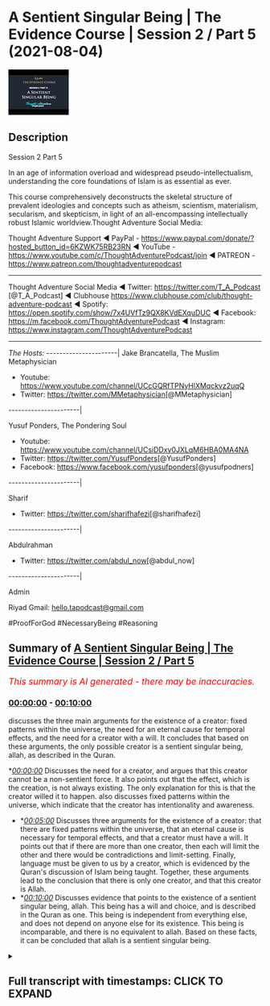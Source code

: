 # A Sentient Singular Being | The Evidence Course | Session 2 / Part 5 (2021-08-04)

![alt A Sentient Singular Being | The Evidence Course | Session 2 / Part 5](pNtzuXqS6Zs.jpg "A Sentient Singular Being | The Evidence Course | Session 2 / Part 5")

## Description

Session 2 Part 5

In an age of information overload and widespread pseudo-intellectualism, understanding the core foundations of Islam is as essential as ever. 

This course comprehensively deconstructs the skeletal structure of prevalent ideologies and concepts such as atheism, scientism, materialism, secularism, and skepticism, in light of an all-encompassing intellectually robust Islamic worldview.Thought Adventure Social Media:

Thought Adventure Support
◄ PayPal - https://www.paypal.com/donate/?hosted_button_id=6KZWK75RB23RN 
◄ YouTube - https://www.youtube.com/c/ThoughtAdventurePodcast/join
◄ PATREON - https://www.patreon.com/thoughtadventurepodcast
____________________________________________________________________

Thought Adventure Social Media
◄ Twitter: https://twitter.com/T_A_Podcast​​ [@T_A_Podcast]
◄ Clubhouse https://www.clubhouse.com/club/thought-adventure-podcast
◄ Spotify: https://open.spotify.com/show/7x4UVfTz9QX8KVdEXquDUC
◄ Facebook: https://m.facebook.com/ThoughtAdventurePodcast
◄ Instagram: https://www.instagram.com/ThoughtAdventurePodcast​

----------------------------------------------------------------

*The Hosts:*
----------------------|
Jake Brancatella, The Muslim Metaphysician

- Youtube: https://www.youtube.com/channel/UCcGQRfTPNyHlXMqckvz2uqQ
- Twitter:  https://twitter.com/MMetaphysician​​ [@MMetaphysician]

----------------------|

Yusuf Ponders, The Pondering Soul

- Youtube: https://www.youtube.com/channel/UCsiDDxy0JXLqM6HBA0MA4NA
- Twitter: https://twitter.com/YusufPonders​​ [@YusufPonders]
- Facebook: https://www.facebook.com/yusufponders​ [@yusufpodners]

----------------------|

Sharif

- Twitter: https://twitter.com/sharifhafezi​​ [@sharifhafezi]

----------------------|

Abdulrahman

- Twitter: https://twitter.com/abdul_now​ [@abdul_now]

----------------------|

Admin

Riyad 
Gmail: hello.tapodcast@gmail.com

#ProofForGod #NecessaryBeing #Reasoning

## Summary of [A Sentient Singular Being | The Evidence Course | Session 2 / Part 5](https://www.youtube.com/watch?v=pNtzuXqS6Zs)


*<span style="color:red; font-size:125%">This summary is AI generated - there may be inaccuracies</span>. [](/)*

### [00:00:00](https://www.youtube.com/watch?v=pNtzuXqS6Zs&t=0) - [00:10:00](https://www.youtube.com/watch?v=pNtzuXqS6Zs&t=600)

 discusses the three main arguments for the existence of a creator: fixed patterns within the universe, the need for an eternal cause for temporal effects, and the need for a creator with a will. It concludes that based on these arguments, the only possible creator is a sentient singular being, allah, as described in the Quran.

**[00:00:00](https://www.youtube.com/watch?v=pNtzuXqS6Zs&t=0)* Discusses the need for a creator, and argues that this creator cannot be a non-sentient force. It also points out that the effect, which is the creation, is not always existing. The only explanation for this is that the creator willed it to happen.  also discusses fixed patterns within the universe, which indicate that the creator has intentionality and awareness.
* **[00:05:00](https://www.youtube.com/watch?v=pNtzuXqS6Zs&t=300)* Discusses three arguments for the existence of a creator: that there are fixed patterns within the universe, that an eternal cause is necessary for temporal effects, and that a creator must have a will. It points out that if there are more than one creator, then each will limit the other and there would be contradictions and limit-setting. Finally, language must be given to us by a creator, which is evidenced by the Quran's discussion of Islam being taught. Together, these arguments lead to the conclusion that there is only one creator, and that this creator is Allah.
* **[00:10:00](https://www.youtube.com/watch?v=pNtzuXqS6Zs&t=600)* Discusses evidence that points to the existence of a sentient singular being, allah. This being has a will and choice, and is described in the Quran as one. This being is independent from everything else, and does not depend on anyone else for its existence. This being is incomparable, and there is no equivalent to allah. Based on these facts, it can be concluded that allah is a sentient singular being.

<details><summary><h2>Full transcript with timestamps: CLICK TO EXPAND</h2></summary>

[0:00:15](https://youtu.be/pNtzuXqS6Zs?t=15) so we've proven that there is a  
[0:00:17](https://youtu.be/pNtzuXqS6Zs?t=17) necessary  
[0:00:18](https://youtu.be/pNtzuXqS6Zs?t=18) independent creator that exists  
[0:00:21](https://youtu.be/pNtzuXqS6Zs?t=21) and that created or is the created and  
[0:00:24](https://youtu.be/pNtzuXqS6Zs?t=24) also  
[0:00:24](https://youtu.be/pNtzuXqS6Zs?t=24) the explanation for the existence of  
[0:00:27](https://youtu.be/pNtzuXqS6Zs?t=27) contingent possible beings  
[0:00:29](https://youtu.be/pNtzuXqS6Zs?t=29) we've established that fact but some  
[0:00:32](https://youtu.be/pNtzuXqS6Zs?t=32) people they argue  
[0:00:34](https://youtu.be/pNtzuXqS6Zs?t=34) how do we know that the this necessary  
[0:00:36](https://youtu.be/pNtzuXqS6Zs?t=36) being  
[0:00:37](https://youtu.be/pNtzuXqS6Zs?t=37) has you know is is a what they term a  
[0:00:40](https://youtu.be/pNtzuXqS6Zs?t=40) god  
[0:00:41](https://youtu.be/pNtzuXqS6Zs?t=41) how do we know it's some a personal  
[0:00:43](https://youtu.be/pNtzuXqS6Zs?t=43) agent that chose  
[0:00:44](https://youtu.be/pNtzuXqS6Zs?t=44) that made decisions that is self-aware  
[0:00:48](https://youtu.be/pNtzuXqS6Zs?t=48) couldn't there be an in unlimited  
[0:00:50](https://youtu.be/pNtzuXqS6Zs?t=50) independent  
[0:00:52](https://youtu.be/pNtzuXqS6Zs?t=52) you know uh being out there that is a  
[0:00:54](https://youtu.be/pNtzuXqS6Zs?t=54) mechanical force  
[0:00:56](https://youtu.be/pNtzuXqS6Zs?t=56) couldn't the cosmos be considered that  
[0:00:59](https://youtu.be/pNtzuXqS6Zs?t=59) necessary being  
[0:01:00](https://youtu.be/pNtzuXqS6Zs?t=60) couldn't there be some subatomic quantum  
[0:01:02](https://youtu.be/pNtzuXqS6Zs?t=62) field particle or whatever  
[0:01:04](https://youtu.be/pNtzuXqS6Zs?t=64) that could be a necessary being that's  
[0:01:06](https://youtu.be/pNtzuXqS6Zs?t=66) always existed  
[0:01:08](https://youtu.be/pNtzuXqS6Zs?t=68) well we say no and we said no for a  
[0:01:10](https://youtu.be/pNtzuXqS6Zs?t=70) number of reasons  
[0:01:12](https://youtu.be/pNtzuXqS6Zs?t=72) the first one is because these things  
[0:01:14](https://youtu.be/pNtzuXqS6Zs?t=74) that they point to  
[0:01:16](https://youtu.be/pNtzuXqS6Zs?t=76) are limited finite and therefore  
[0:01:19](https://youtu.be/pNtzuXqS6Zs?t=79) dependent  
[0:01:19](https://youtu.be/pNtzuXqS6Zs?t=79) i they are contingent possible beings so  
[0:01:22](https://youtu.be/pNtzuXqS6Zs?t=82) therefore you need something outside of  
[0:01:24](https://youtu.be/pNtzuXqS6Zs?t=84) space and time outside of what occupies  
[0:01:27](https://youtu.be/pNtzuXqS6Zs?t=87) the limited nature  
[0:01:29](https://youtu.be/pNtzuXqS6Zs?t=89) of the cosmos or the universe the second  
[0:01:32](https://youtu.be/pNtzuXqS6Zs?t=92) thing is this  
[0:01:33](https://youtu.be/pNtzuXqS6Zs?t=93) is that when we ask about the the  
[0:01:35](https://youtu.be/pNtzuXqS6Zs?t=95) question about  
[0:01:36](https://youtu.be/pNtzuXqS6Zs?t=96) could the creator this this creator out  
[0:01:39](https://youtu.be/pNtzuXqS6Zs?t=99) there  
[0:01:39](https://youtu.be/pNtzuXqS6Zs?t=99) could it be a non-sentient force this  
[0:01:42](https://youtu.be/pNtzuXqS6Zs?t=102) unlimited being could it be a  
[0:01:43](https://youtu.be/pNtzuXqS6Zs?t=103) non-sentient force  
[0:01:45](https://youtu.be/pNtzuXqS6Zs?t=105) we say no it can't be a non-sentient  
[0:01:48](https://youtu.be/pNtzuXqS6Zs?t=108) force  
[0:01:48](https://youtu.be/pNtzuXqS6Zs?t=108) for a number of reasons one of the  
[0:01:50](https://youtu.be/pNtzuXqS6Zs?t=110) examples that is given  
[0:01:52](https://youtu.be/pNtzuXqS6Zs?t=112) was he given by imam ghazali and he  
[0:01:55](https://youtu.be/pNtzuXqS6Zs?t=115) talked about this  
[0:01:56](https://youtu.be/pNtzuXqS6Zs?t=116) in his incoherence of the philosophers  
[0:01:58](https://youtu.be/pNtzuXqS6Zs?t=118) and he addresses the one of these  
[0:02:00](https://youtu.be/pNtzuXqS6Zs?t=120) contentions that god is not  
[0:02:02](https://youtu.be/pNtzuXqS6Zs?t=122) a self-aware willing creator  
[0:02:05](https://youtu.be/pNtzuXqS6Zs?t=125) he is some sort of mechanical force that  
[0:02:08](https://youtu.be/pNtzuXqS6Zs?t=128) had to create  
[0:02:09](https://youtu.be/pNtzuXqS6Zs?t=129) the uh the the effects or had to create  
[0:02:12](https://youtu.be/pNtzuXqS6Zs?t=132) the universe around us  
[0:02:14](https://youtu.be/pNtzuXqS6Zs?t=134) and he said in paraphrase in summary  
[0:02:17](https://youtu.be/pNtzuXqS6Zs?t=137) that if you've got an eternal course you  
[0:02:20](https://youtu.be/pNtzuXqS6Zs?t=140) will have  
[0:02:21](https://youtu.be/pNtzuXqS6Zs?t=141) an eternal effect effect yeah so you  
[0:02:24](https://youtu.be/pNtzuXqS6Zs?t=144) just think about this  
[0:02:26](https://youtu.be/pNtzuXqS6Zs?t=146) if you got a cause so the thing  
[0:02:29](https://youtu.be/pNtzuXqS6Zs?t=149) everything necessary for the cause to  
[0:02:32](https://youtu.be/pNtzuXqS6Zs?t=152) create an effect  
[0:02:33](https://youtu.be/pNtzuXqS6Zs?t=153) then what you're going to have you're  
[0:02:35](https://youtu.be/pNtzuXqS6Zs?t=155) going to have an effect  
[0:02:37](https://youtu.be/pNtzuXqS6Zs?t=157) so he gives an example of the sun  
[0:02:40](https://youtu.be/pNtzuXqS6Zs?t=160) he says as soon as the sun rises you  
[0:02:43](https://youtu.be/pNtzuXqS6Zs?t=163) have light  
[0:02:44](https://youtu.be/pNtzuXqS6Zs?t=164) it's never the case that the sun rises  
[0:02:46](https://youtu.be/pNtzuXqS6Zs?t=166) and you don't have light  
[0:02:48](https://youtu.be/pNtzuXqS6Zs?t=168) or the sun rises and decides you know or  
[0:02:51](https://youtu.be/pNtzuXqS6Zs?t=171) or you know instead of light 20 minutes  
[0:02:54](https://youtu.be/pNtzuXqS6Zs?t=174) later this light  
[0:02:56](https://youtu.be/pNtzuXqS6Zs?t=176) or two three hours later this light as  
[0:02:58](https://youtu.be/pNtzuXqS6Zs?t=178) soon as the sun rises  
[0:03:00](https://youtu.be/pNtzuXqS6Zs?t=180) there is light so he says as soon as you  
[0:03:03](https://youtu.be/pNtzuXqS6Zs?t=183) have the cause  
[0:03:04](https://youtu.be/pNtzuXqS6Zs?t=184) you have the effect the cause here is  
[0:03:06](https://youtu.be/pNtzuXqS6Zs?t=186) the sun  
[0:03:07](https://youtu.be/pNtzuXqS6Zs?t=187) and the effect is the light that is in  
[0:03:09](https://youtu.be/pNtzuXqS6Zs?t=189) things that don't  
[0:03:10](https://youtu.be/pNtzuXqS6Zs?t=190) choose so as soon as you have the cause  
[0:03:13](https://youtu.be/pNtzuXqS6Zs?t=193) you have the effect  
[0:03:14](https://youtu.be/pNtzuXqS6Zs?t=194) it matters that don't choose for  
[0:03:16](https://youtu.be/pNtzuXqS6Zs?t=196) themselves  
[0:03:17](https://youtu.be/pNtzuXqS6Zs?t=197) the effect or the creation  
[0:03:20](https://youtu.be/pNtzuXqS6Zs?t=200) so he said or moving on to what his  
[0:03:24](https://youtu.be/pNtzuXqS6Zs?t=204) point was  
[0:03:25](https://youtu.be/pNtzuXqS6Zs?t=205) was that well what you have here is an  
[0:03:28](https://youtu.be/pNtzuXqS6Zs?t=208) eternal cause the creator  
[0:03:31](https://youtu.be/pNtzuXqS6Zs?t=211) but the effect which is the creation is  
[0:03:34](https://youtu.be/pNtzuXqS6Zs?t=214) not eternal  
[0:03:36](https://youtu.be/pNtzuXqS6Zs?t=216) it's temporal meaning it had a beginning  
[0:03:39](https://youtu.be/pNtzuXqS6Zs?t=219) so even if you talk about modern science  
[0:03:41](https://youtu.be/pNtzuXqS6Zs?t=221) which says that the universe is 13.78  
[0:03:43](https://youtu.be/pNtzuXqS6Zs?t=223) billion years old  
[0:03:45](https://youtu.be/pNtzuXqS6Zs?t=225) we know it had a beginning yeah whether  
[0:03:48](https://youtu.be/pNtzuXqS6Zs?t=228) that's 13.78 billion years ago  
[0:03:50](https://youtu.be/pNtzuXqS6Zs?t=230) more or less yeah whatever you know  
[0:03:53](https://youtu.be/pNtzuXqS6Zs?t=233) we understand and even if people say oh  
[0:03:56](https://youtu.be/pNtzuXqS6Zs?t=236) what came before the universe we know  
[0:03:58](https://youtu.be/pNtzuXqS6Zs?t=238) that an infinite regress  
[0:03:59](https://youtu.be/pNtzuXqS6Zs?t=239) has to have a beginning so we know that  
[0:04:01](https://youtu.be/pNtzuXqS6Zs?t=241) the effect  
[0:04:02](https://youtu.be/pNtzuXqS6Zs?t=242) the limited contingent beings have a  
[0:04:05](https://youtu.be/pNtzuXqS6Zs?t=245) beginning  
[0:04:06](https://youtu.be/pNtzuXqS6Zs?t=246) in time they're not always in existence  
[0:04:08](https://youtu.be/pNtzuXqS6Zs?t=248) but we know that the creator the  
[0:04:10](https://youtu.be/pNtzuXqS6Zs?t=250) necessary being  
[0:04:11](https://youtu.be/pNtzuXqS6Zs?t=251) has always an existence but the effect  
[0:04:14](https://youtu.be/pNtzuXqS6Zs?t=254) is not always existing  
[0:04:16](https://youtu.be/pNtzuXqS6Zs?t=256) so what is that what is the the variable  
[0:04:19](https://youtu.be/pNtzuXqS6Zs?t=259) then  
[0:04:20](https://youtu.be/pNtzuXqS6Zs?t=260) that is affecting or making it  
[0:04:23](https://youtu.be/pNtzuXqS6Zs?t=263) changing the fact that you have an  
[0:04:25](https://youtu.be/pNtzuXqS6Zs?t=265) effect a temporal effect  
[0:04:27](https://youtu.be/pNtzuXqS6Zs?t=267) within eternal cause the variable the  
[0:04:30](https://youtu.be/pNtzuXqS6Zs?t=270) only explanation that we have  
[0:04:31](https://youtu.be/pNtzuXqS6Zs?t=271) is the fact that the creator chose to  
[0:04:34](https://youtu.be/pNtzuXqS6Zs?t=274) create  
[0:04:35](https://youtu.be/pNtzuXqS6Zs?t=275) willed it that the creation came about  
[0:04:38](https://youtu.be/pNtzuXqS6Zs?t=278) not only this but we see fixed patterns  
[0:04:42](https://youtu.be/pNtzuXqS6Zs?t=282) within the universe the universe doesn't  
[0:04:44](https://youtu.be/pNtzuXqS6Zs?t=284) have to have  
[0:04:45](https://youtu.be/pNtzuXqS6Zs?t=285) those fixed patterns that's why we  
[0:04:48](https://youtu.be/pNtzuXqS6Zs?t=288) understand that they're contingent  
[0:04:50](https://youtu.be/pNtzuXqS6Zs?t=290) but they are those particular patterns  
[0:04:52](https://youtu.be/pNtzuXqS6Zs?t=292) as opposed to any other particular  
[0:04:54](https://youtu.be/pNtzuXqS6Zs?t=294) patterns  
[0:04:55](https://youtu.be/pNtzuXqS6Zs?t=295) that indicates intentionality awareness  
[0:04:59](https://youtu.be/pNtzuXqS6Zs?t=299) that they are creating the universe with  
[0:05:01](https://youtu.be/pNtzuXqS6Zs?t=301) a particular pattern  
[0:05:02](https://youtu.be/pNtzuXqS6Zs?t=302) it's like for example if i drew a blue  
[0:05:05](https://youtu.be/pNtzuXqS6Zs?t=305) circle  
[0:05:06](https://youtu.be/pNtzuXqS6Zs?t=306) the blue circle the fact that it's blue  
[0:05:09](https://youtu.be/pNtzuXqS6Zs?t=309) as opposed to any other  
[0:05:10](https://youtu.be/pNtzuXqS6Zs?t=310) color indicates some sort of  
[0:05:11](https://youtu.be/pNtzuXqS6Zs?t=311) intentionality  
[0:05:13](https://youtu.be/pNtzuXqS6Zs?t=313) yeah it doesn't have to be blue it could  
[0:05:15](https://youtu.be/pNtzuXqS6Zs?t=315) be something else  
[0:05:16](https://youtu.be/pNtzuXqS6Zs?t=316) and that was the evidence that we used  
[0:05:18](https://youtu.be/pNtzuXqS6Zs?t=318) in order to come to the conclusion  
[0:05:19](https://youtu.be/pNtzuXqS6Zs?t=319) or one of the evidence we used to come  
[0:05:21](https://youtu.be/pNtzuXqS6Zs?t=321) to the conclusion that a creator  
[0:05:23](https://youtu.be/pNtzuXqS6Zs?t=323) exists that their necessary being exists  
[0:05:25](https://youtu.be/pNtzuXqS6Zs?t=325) so when we have fixed patterns within  
[0:05:27](https://youtu.be/pNtzuXqS6Zs?t=327) nature and fixed  
[0:05:28](https://youtu.be/pNtzuXqS6Zs?t=328) attributes that we sense within the  
[0:05:29](https://youtu.be/pNtzuXqS6Zs?t=329) universe that could be other ways  
[0:05:31](https://youtu.be/pNtzuXqS6Zs?t=331) then it indicates as intentionality  
[0:05:33](https://youtu.be/pNtzuXqS6Zs?t=333) regards to that  
[0:05:36](https://youtu.be/pNtzuXqS6Zs?t=336) thirdly if we accept that the idea that  
[0:05:38](https://youtu.be/pNtzuXqS6Zs?t=338) the  
[0:05:39](https://youtu.be/pNtzuXqS6Zs?t=339) the creator is some sort of you know  
[0:05:41](https://youtu.be/pNtzuXqS6Zs?t=341) non-sentient  
[0:05:42](https://youtu.be/pNtzuXqS6Zs?t=342) force that has to create then we are  
[0:05:45](https://youtu.be/pNtzuXqS6Zs?t=345) basically saying that the creator is  
[0:05:47](https://youtu.be/pNtzuXqS6Zs?t=347) limited  
[0:05:48](https://youtu.be/pNtzuXqS6Zs?t=348) or is forced and therefore dependent  
[0:05:51](https://youtu.be/pNtzuXqS6Zs?t=351) upon something else  
[0:05:52](https://youtu.be/pNtzuXqS6Zs?t=352) effectively we're saying it's a  
[0:05:53](https://youtu.be/pNtzuXqS6Zs?t=353) contingent being in order for the  
[0:05:55](https://youtu.be/pNtzuXqS6Zs?t=355) creator to be  
[0:05:57](https://youtu.be/pNtzuXqS6Zs?t=357) truly eternal truly self-sufficient  
[0:06:00](https://youtu.be/pNtzuXqS6Zs?t=360) truly independent then it would have to  
[0:06:03](https://youtu.be/pNtzuXqS6Zs?t=363) not  
[0:06:03](https://youtu.be/pNtzuXqS6Zs?t=363) be forced to create but choose to create  
[0:06:07](https://youtu.be/pNtzuXqS6Zs?t=367) so these three arguments indicate very  
[0:06:10](https://youtu.be/pNtzuXqS6Zs?t=370) clearly  
[0:06:11](https://youtu.be/pNtzuXqS6Zs?t=371) the only possible way to explain  
[0:06:14](https://youtu.be/pNtzuXqS6Zs?t=374) temporal effects of the universe  
[0:06:18](https://youtu.be/pNtzuXqS6Zs?t=378) is from an eternal cause is by  
[0:06:20](https://youtu.be/pNtzuXqS6Zs?t=380) understanding that the eternal cause  
[0:06:23](https://youtu.be/pNtzuXqS6Zs?t=383) chose to create the universe in the same  
[0:06:25](https://youtu.be/pNtzuXqS6Zs?t=385) way the only way to explain  
[0:06:28](https://youtu.be/pNtzuXqS6Zs?t=388) how the universe has fixed patterns and  
[0:06:30](https://youtu.be/pNtzuXqS6Zs?t=390) fixed  
[0:06:31](https://youtu.be/pNtzuXqS6Zs?t=391) attributes within the universe when it  
[0:06:33](https://youtu.be/pNtzuXqS6Zs?t=393) could have been other attributes  
[0:06:34](https://youtu.be/pNtzuXqS6Zs?t=394) is to understand the intentionality of  
[0:06:36](https://youtu.be/pNtzuXqS6Zs?t=396) the creator to make it that way  
[0:06:38](https://youtu.be/pNtzuXqS6Zs?t=398) as a poster any other way i determine it  
[0:06:43](https://youtu.be/pNtzuXqS6Zs?t=403) so that explains to us that the creator  
[0:06:45](https://youtu.be/pNtzuXqS6Zs?t=405) has to have a will  
[0:06:47](https://youtu.be/pNtzuXqS6Zs?t=407) the second question becomes well could  
[0:06:49](https://youtu.be/pNtzuXqS6Zs?t=409) there be more than one creator  
[0:06:52](https://youtu.be/pNtzuXqS6Zs?t=412) why do we affirm only one creator again  
[0:06:55](https://youtu.be/pNtzuXqS6Zs?t=415) there is a number of reasons to this  
[0:06:57](https://youtu.be/pNtzuXqS6Zs?t=417) firstly the quran states  
[0:07:00](https://youtu.be/pNtzuXqS6Zs?t=420) had there been had there been therein  
[0:07:02](https://youtu.be/pNtzuXqS6Zs?t=422) gods besides  
[0:07:03](https://youtu.be/pNtzuXqS6Zs?t=423) allah allah then verily uh  
[0:07:06](https://youtu.be/pNtzuXqS6Zs?t=426) besides allah then verily both would  
[0:07:09](https://youtu.be/pNtzuXqS6Zs?t=429) have been ruined  
[0:07:10](https://youtu.be/pNtzuXqS6Zs?t=430) yeah the the the creation the gods etc  
[0:07:13](https://youtu.be/pNtzuXqS6Zs?t=433) glorified be allah the lord of the  
[0:07:15](https://youtu.be/pNtzuXqS6Zs?t=435) throne high  
[0:07:16](https://youtu.be/pNtzuXqS6Zs?t=436) is he above what they attribute  
[0:07:20](https://youtu.be/pNtzuXqS6Zs?t=440) so allah is demonstrating in this verse  
[0:07:24](https://youtu.be/pNtzuXqS6Zs?t=444) and there's  
[0:07:24](https://youtu.be/pNtzuXqS6Zs?t=444) also another verse in which talks about  
[0:07:26](https://youtu.be/pNtzuXqS6Zs?t=446) how the the universe would be in chaos  
[0:07:28](https://youtu.be/pNtzuXqS6Zs?t=448) the creation would be in chaos  
[0:07:30](https://youtu.be/pNtzuXqS6Zs?t=450) by explaining that when you have more  
[0:07:32](https://youtu.be/pNtzuXqS6Zs?t=452) than one creator  
[0:07:34](https://youtu.be/pNtzuXqS6Zs?t=454) yeah there is a inevitable contradiction  
[0:07:38](https://youtu.be/pNtzuXqS6Zs?t=458) yeah there is going to be inevitable  
[0:07:39](https://youtu.be/pNtzuXqS6Zs?t=459) paradox this paradox is this  
[0:07:42](https://youtu.be/pNtzuXqS6Zs?t=462) is that if one creator decides to create  
[0:07:46](https://youtu.be/pNtzuXqS6Zs?t=466) and another creator does not want to  
[0:07:49](https://youtu.be/pNtzuXqS6Zs?t=469) create  
[0:07:50](https://youtu.be/pNtzuXqS6Zs?t=470) then whose will is going to reign  
[0:07:52](https://youtu.be/pNtzuXqS6Zs?t=472) because both are unlimited  
[0:07:54](https://youtu.be/pNtzuXqS6Zs?t=474) both are independent and therefore you  
[0:07:56](https://youtu.be/pNtzuXqS6Zs?t=476) cannot  
[0:07:57](https://youtu.be/pNtzuXqS6Zs?t=477) have two unlimited independent creators  
[0:08:00](https://youtu.be/pNtzuXqS6Zs?t=480) with separate wills to exist this would  
[0:08:03](https://youtu.be/pNtzuXqS6Zs?t=483) be  
[0:08:04](https://youtu.be/pNtzuXqS6Zs?t=484) you know this would result in this  
[0:08:05](https://youtu.be/pNtzuXqS6Zs?t=485) inevitable contradiction  
[0:08:07](https://youtu.be/pNtzuXqS6Zs?t=487) one creator wanting one creator wanting  
[0:08:09](https://youtu.be/pNtzuXqS6Zs?t=489) to do one thing  
[0:08:10](https://youtu.be/pNtzuXqS6Zs?t=490) another creator wanting to do something  
[0:08:12](https://youtu.be/pNtzuXqS6Zs?t=492) else  
[0:08:13](https://youtu.be/pNtzuXqS6Zs?t=493) similarly if we say there's two creators  
[0:08:16](https://youtu.be/pNtzuXqS6Zs?t=496) then  
[0:08:17](https://youtu.be/pNtzuXqS6Zs?t=497) where does the first creator begin and  
[0:08:19](https://youtu.be/pNtzuXqS6Zs?t=499) the second creator end  
[0:08:21](https://youtu.be/pNtzuXqS6Zs?t=501) in fact what you're doing is you're  
[0:08:23](https://youtu.be/pNtzuXqS6Zs?t=503) placing limits upon the creator  
[0:08:25](https://youtu.be/pNtzuXqS6Zs?t=505) and if things have limits then they are  
[0:08:27](https://youtu.be/pNtzuXqS6Zs?t=507) dependent because then they become  
[0:08:28](https://youtu.be/pNtzuXqS6Zs?t=508) contingent beings  
[0:08:30](https://youtu.be/pNtzuXqS6Zs?t=510) so they cannot have limits you can't  
[0:08:31](https://youtu.be/pNtzuXqS6Zs?t=511) have distinct entities  
[0:08:33](https://youtu.be/pNtzuXqS6Zs?t=513) within the you know uh beyond the  
[0:08:36](https://youtu.be/pNtzuXqS6Zs?t=516) universe and  
[0:08:37](https://youtu.be/pNtzuXqS6Zs?t=517) for a number of creators so as a result  
[0:08:40](https://youtu.be/pNtzuXqS6Zs?t=520) you can only  
[0:08:41](https://youtu.be/pNtzuXqS6Zs?t=521) logically have one creator  
[0:08:44](https://youtu.be/pNtzuXqS6Zs?t=524) and we also know from the universe  
[0:08:46](https://youtu.be/pNtzuXqS6Zs?t=526) itself because it has  
[0:08:48](https://youtu.be/pNtzuXqS6Zs?t=528) one set of fixed patterns and behavior  
[0:08:52](https://youtu.be/pNtzuXqS6Zs?t=532) it see it indicates one intentionality  
[0:08:56](https://youtu.be/pNtzuXqS6Zs?t=536) one will to determine the attributes and  
[0:08:59](https://youtu.be/pNtzuXqS6Zs?t=539) the laws of the universe  
[0:09:01](https://youtu.be/pNtzuXqS6Zs?t=541) so we can understand therefore  
[0:09:04](https://youtu.be/pNtzuXqS6Zs?t=544) that there cannot be more than one  
[0:09:06](https://youtu.be/pNtzuXqS6Zs?t=546) creator or more than one  
[0:09:08](https://youtu.be/pNtzuXqS6Zs?t=548) unlimited infinite necessary being this  
[0:09:11](https://youtu.be/pNtzuXqS6Zs?t=551) would lead to contradictions  
[0:09:13](https://youtu.be/pNtzuXqS6Zs?t=553) and also they would limit limit  
[0:09:15](https://youtu.be/pNtzuXqS6Zs?t=555) themselves to each other  
[0:09:17](https://youtu.be/pNtzuXqS6Zs?t=557) so what we've shown through the  
[0:09:19](https://youtu.be/pNtzuXqS6Zs?t=559) discussion  
[0:09:20](https://youtu.be/pNtzuXqS6Zs?t=560) about contingent beings the discussion  
[0:09:22](https://youtu.be/pNtzuXqS6Zs?t=562) about  
[0:09:23](https://youtu.be/pNtzuXqS6Zs?t=563) you know this uh limited things  
[0:09:25](https://youtu.be/pNtzuXqS6Zs?t=565) depending upon other limited things in  
[0:09:27](https://youtu.be/pNtzuXqS6Zs?t=567) this  
[0:09:28](https://youtu.be/pNtzuXqS6Zs?t=568) chain that has to have a an end point  
[0:09:32](https://youtu.be/pNtzuXqS6Zs?t=572) what have we shown regards to the fact  
[0:09:33](https://youtu.be/pNtzuXqS6Zs?t=573) that who determines limited contingent  
[0:09:36](https://youtu.be/pNtzuXqS6Zs?t=576) things to exist  
[0:09:37](https://youtu.be/pNtzuXqS6Zs?t=577) what have we shown also regards to uh  
[0:09:41](https://youtu.be/pNtzuXqS6Zs?t=581) the fact that language has to be given  
[0:09:43](https://youtu.be/pNtzuXqS6Zs?t=583) to us beyond  
[0:09:45](https://youtu.be/pNtzuXqS6Zs?t=585) uh any to human beings that means it  
[0:09:47](https://youtu.be/pNtzuXqS6Zs?t=587) comes from the creator language has to  
[0:09:49](https://youtu.be/pNtzuXqS6Zs?t=589) be taught to us like it mentioned  
[0:09:50](https://youtu.be/pNtzuXqS6Zs?t=590) in the quran about islam being taught  
[0:09:52](https://youtu.be/pNtzuXqS6Zs?t=592) the quran  
[0:09:54](https://youtu.be/pNtzuXqS6Zs?t=594) what does it also show to us that we've  
[0:09:55](https://youtu.be/pNtzuXqS6Zs?t=595) also demonstrated  
[0:09:57](https://youtu.be/pNtzuXqS6Zs?t=597) that allah had to choose to create or  
[0:10:00](https://youtu.be/pNtzuXqS6Zs?t=600) has a will and choice to create and that  
[0:10:01](https://youtu.be/pNtzuXqS6Zs?t=601) the creator allah is one  
[0:10:04](https://youtu.be/pNtzuXqS6Zs?t=604) it indicates to us what allah says in  
[0:10:07](https://youtu.be/pNtzuXqS6Zs?t=607) the quran itself  
[0:10:19](https://youtu.be/pNtzuXqS6Zs?t=619) so we've come to this rationally and  
[0:10:21](https://youtu.be/pNtzuXqS6Zs?t=621) it's also informed to us by the text  
[0:10:24](https://youtu.be/pNtzuXqS6Zs?t=624) declare say allah is one and only one  
[0:10:28](https://youtu.be/pNtzuXqS6Zs?t=628) allah he is self-sufficient independent  
[0:10:32](https://youtu.be/pNtzuXqS6Zs?t=632) from which you know everything else  
[0:10:33](https://youtu.be/pNtzuXqS6Zs?t=633) depends their existence but allah does  
[0:10:36](https://youtu.be/pNtzuXqS6Zs?t=636) not depend upon anyone else for its  
[0:10:37](https://youtu.be/pNtzuXqS6Zs?t=637) existence  
[0:10:42](https://youtu.be/pNtzuXqS6Zs?t=642) neither does he beget nor was he  
[0:10:43](https://youtu.be/pNtzuXqS6Zs?t=643) begotten  
[0:10:45](https://youtu.be/pNtzuXqS6Zs?t=645) who ahead and there is none and nothing  
[0:10:48](https://youtu.be/pNtzuXqS6Zs?t=648) comparable unto allah  
[0:10:50](https://youtu.be/pNtzuXqS6Zs?t=650) this is sort of a class and this is what  
[0:10:53](https://youtu.be/pNtzuXqS6Zs?t=653) we can conclude  
[0:10:54](https://youtu.be/pNtzuXqS6Zs?t=654) by sensing the reality around us  
</details>